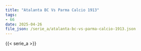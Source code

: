 ```yaml
---
title: "Atalanta BC Vs Parma Calcio 1913"
tags:
- 66
date: 2025-04-26
file_json: /serie_a/atalanta-bc-vs-parma-calcio-1913.json
---
```


{{< serie_a >}}
